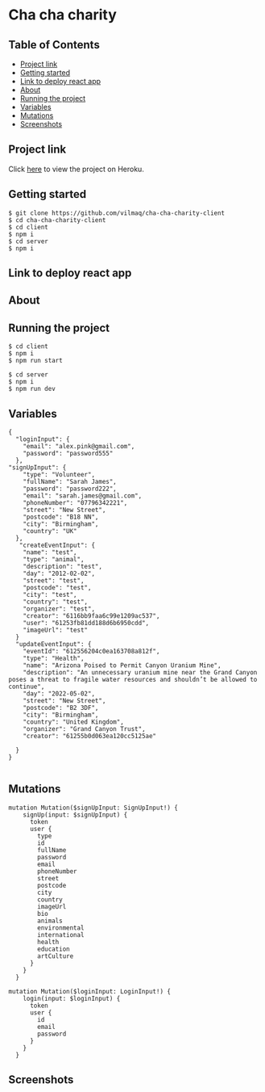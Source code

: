 <h1>Cha cha charity</h1>

<h2> Table of Contents </h2>

- [Project link](#project-link)
- [Getting started](#getting-started)
- [Link to deploy react app](#link-to-deploy-react-app)
- [About](#about)
- [Running the project](#running-the-project)
- [Variables](#variables)
- [Mutations](#mutations)
- [Screenshots](#screenshots)

## Project link

Click [here]() to view the project on Heroku.

## Getting started

```
$ git clone https://github.com/vilmaq/cha-cha-charity-client
$ cd cha-cha-charity-client
$ cd client
$ npm i
$ cd server
$ npm i

```

## Link to deploy react app

## About

## Running the project

```
$ cd client
$ npm i
$ npm run start

$ cd server
$ npm i
$ npm run dev

```

## Variables

```
{
  "loginInput": {
    "email": "alex.pink@gmail.com",
    "password": "password555"
  },
"signUpInput": {
    "type": "Volunteer",
    "fullName": "Sarah James",
    "password": "password222",
    "email": "sarah.james@gmail.com",
    "phoneNumber": "07796342221",
    "street": "New Street",
    "postcode": "B18 NN",
    "city": "Birmingham",
    "country": "UK"
  },
   "createEventInput": {
    "name": "test",
    "type": "animal",
    "description": "test",
    "day": "2012-02-02",
    "street": "test",
    "postcode": "test",
    "city": "test",
    "country": "test",
    "organizer": "test",
    "creator": "6116bb9faa6c99e1209ac537",
    "user": "61253fb81dd188d6b6950cdd",
    "imageUrl": "test"
  }
  "updateEventInput": {
    "eventId": "612556204c0ea163708a812f",
    "type": "Health",
    "name": "Arizona Poised to Permit Canyon Uranium Mine",
    "description": "An unnecessary uranium mine near the Grand Canyon poses a threat to fragile water resources and shouldn’t be allowed to continue",
    "day": "2022-05-02",
    "street": "New Street",
    "postcode": "B2 3DF",
    "city": "Birmingham",
    "country": "United Kingdom",
    "organizer": "Grand Canyon Trust",
    "creator": "61255b0d063ea120cc5125ae"

  }
}


```

## Mutations

```
mutation Mutation($signUpInput: SignUpInput!) {
    signUp(input: $signUpInput) {
      token
      user {
        type
        id
        fullName
        password
        email
        phoneNumber
        street
        postcode
        city
        country
        imageUrl
        bio
        animals
        environmental
        international
        health
        education
        artCulture
      }
    }
  }

```

```
mutation Mutation($loginInput: LoginInput!) {
    login(input: $loginInput) {
      token
      user {
        id
        email
        password
      }
    }
  }

```

## Screenshots

